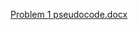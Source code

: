 
[Problem 1 pseudocode.docx](https://github.com/user-attachments/files/17178907/Problem.1.pseudocode.docx)
